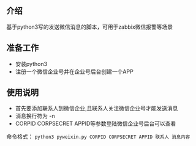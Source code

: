 ## 介绍  
基于python3写的发送微信消息的脚本，可用于zabbix微信报警等场景
  
## 准备工作  
* 安装python3  
* 注册一个微信企业号并在企业号后台创建一个APP

## 使用说明
* 首先要添加联系人到微信企业,且联系人关注微信企业号才能发送消息
* 消息换行符为 -n
* CORPID CORPSECRET APPID等参数登陆微信企业号后台可以查看

命令格式：
`python3 pyweixin.py CORPID CORPSECRET APPID 联系人 消息内容`
